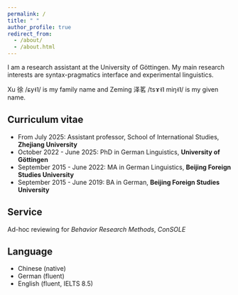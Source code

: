 ```yaml
---
permalink: /
title: " "
author_profile: true
redirect_from: 
  - /about/
  - /about.html
---
```

I am a research assistant at the University of Göttingen. My main research interests are syntax-pragmatics interface and experimental linguistics.

Xu 徐 /ɕy˧˥/ is my family name and Zeming 泽茗 /tsɤ˧˥ miŋ˧˥/ is my given name. 

Curriculum vitae
---
* From July 2025: Assistant professor, School of International Studies, **Zhejiang University**
* October 2022 - June 2025: PhD in German Linguistics, **University of Göttingen**
* September 2015 - June 2022: MA in German Linguistics, **Beijing Foreign Studies University**
* September 2015 - June 2019: BA in German, **Beijing Foreign Studies University**

Service 
---
Ad-hoc reviewing for *Behavior Research Methods*, *ConSOLE*

Language
---
* Chinese (native)
* German (fluent)
* English (fluent, IELTS 8.5)
